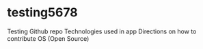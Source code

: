 # testing5678
Testing Github repo
Technologies used in app
Directions on how to contribute OS (Open Source)
